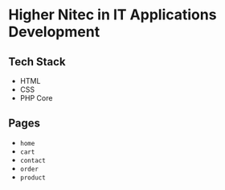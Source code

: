 # Higher Nitec in IT Applications Development

## Tech Stack

- HTML
- CSS
- PHP Core

## Pages

- `home`
- `cart`
- `contact`
- `order`
- `product`